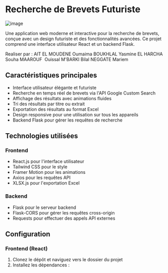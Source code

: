 # Recherche de Brevets Futuriste
![image](https://github.com/user-attachments/assets/acf2965c-5069-4ad9-b8e9-5aeb27117517)

Une application web moderne et interactive pour la recherche de brevets, conçue avec un design futuriste et des fonctionnalités avancées. Ce projet comprend une interface utilisateur React et un backend Flask.

Realiser par : 
AIT EL MOUDENE	Oumaima
BOUKHLAL	Yasmine
EL HARCHA	Souha
MAAROUF 	Ouissal
M'BARKI	Bilal
NEGGATE	Mariem
## Caractéristiques principales

- Interface utilisateur élégante et futuriste
- Recherche en temps réel de brevets via l'API Google Custom Search
- Affichage des résultats avec animations fluides
- Tri des résultats par titre ou extrait
- Exportation des résultats au format Excel
- Design responsive pour une utilisation sur tous les appareils
- Backend Flask pour gérer les requêtes de recherche

## Technologies utilisées

### Frontend
- React.js pour l'interface utilisateur
- Tailwind CSS pour le style
- Framer Motion pour les animations
- Axios pour les requêtes API
- XLSX.js pour l'exportation Excel

### Backend
- Flask pour le serveur backend
- Flask-CORS pour gérer les requêtes cross-origin
- Requests pour effectuer des appels API externes

## Configuration

### Frontend (React)

1. Clonez le dépôt et naviguez vers le dossier du projet
2. Installez les dépendances :

